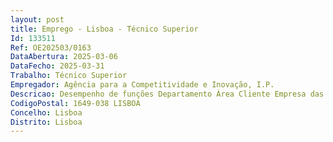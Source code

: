 ```yaml
--- 
layout: post
title: Emprego - Lisboa - Técnico Superior
Id: 133511
Ref: OE202503/0163
DataAbertura: 2025-03-06
DataFecho: 2025-03-31
Trabalho: Técnico Superior
Empregador: Agência para a Competitividade e Inovação, I.P.
Descricao: Desempenho de funções Departamento Área Cliente Empresa das Indústrias de Base Criativa, em Braga, inserido na Direção de Proximidade Regional e Licenciamento.Descrição das Funções • Preparação e realização de visitas de assistência empresarial • Preparação e realização de sessões de trabalho orientadas para as empresas • Elaboração de informações sobre empresas e entidades da região • Prestação de informações sobre os instrumentos de apoio às empresas e empreendedores • Recolha, tratamento e registo de informação sobre empresas e a dinâmica empresarial da região • Preparação de conteúdos informativos dirigidos às empresas e empreendedores.
CodigoPostal: 1649-038 LISBOA
Concelho: Lisboa
Distrito: Lisboa
--- 
```

